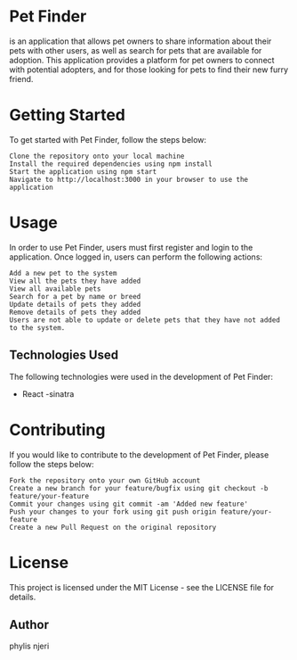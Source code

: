  # Pet Finder
 is an application that allows pet owners to share information about their pets with other users, as well as search for pets that are available for adoption. This application provides a platform for pet owners to connect with potential adopters, and for those looking for pets to find their new furry friend.
# Getting Started

To get started with Pet Finder, follow the steps below:

    Clone the repository onto your local machine
    Install the required dependencies using npm install
    Start the application using npm start
    Navigate to http://localhost:3000 in your browser to use the application

# Usage

In order to use Pet Finder, users must first register and login to the application. Once logged in, users can perform the following actions:

    Add a new pet to the system
    View all the pets they have added
    View all available pets
    Search for a pet by name or breed
    Update details of pets they added
    Remove details of pets they added
    Users are not able to update or delete pets that they have not added to the system.
## Technologies Used

The following technologies were used in the development of Pet Finder:

- React
 -sinatra
    

# Contributing

If you would like to contribute to the development of Pet Finder, please follow the steps below:

    Fork the repository onto your own GitHub account
    Create a new branch for your feature/bugfix using git checkout -b feature/your-feature
    Commit your changes using git commit -am 'Added new feature'
    Push your changes to your fork using git push origin feature/your-feature
    Create a new Pull Request on the original repository

# License

This project is licensed under the MIT License - see the LICENSE file for details.
## Author
phylis njeri